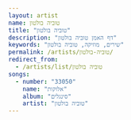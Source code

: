 ```yaml
---
layout: artist
name: טוביה בולטון
title: "טוביה בולטון"
description: "דף האמן טוביה בולטון"
keywords: "שירים, מוזיקה, טוביה בולטון"
permalink: /artists/טוביה-בולטון/
redirect_from:
  - /artists/list/טוביה בולטון
songs:
  - number: "33050"
    name: "אלוקות"
    album: "סינגלים"
    artist: "טוביה בולטון"
---
```

